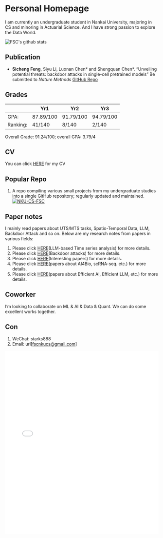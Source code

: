 # Personal Homepage
I am currently an undergraduate student in Nankai University, majoring in CS and minoring in Actuarial Science. And I have strong passion to explore the Data World.

![FSC's github stats](https://github-readme-stats.vercel.app/api?username=fscdc&show_icons=true&theme=tokyonight) 

## Publication
- **Sicheng Feng**, Siyu Li, Luonan Chen* and Shengquan Chen*. “Unveiling potential threats: backdoor attacks in single-cell pretrained models” Be submitted to _Nature Methods_ [GitHub Repo](https://github.com/BioX-NKU/scBackdoor)


## Grades

|                 | Yr1        | Yr2        | Yr3        |
|-----------------|------------|------------|------------|
| GPA:            | 87.89/100  | 91.79/100  | 94.79/100  |
| Ranking:        | 41/140     | 8/140      | 2/140      |


Overall Grade: 91.24/100; overall GPA: 3.79/4

## CV
You can click [HERE](/CV-Sicheng_Feng.pdf) for my CV

## Popular Repo
1. A repo compiling various small projects from my undergraduate studies into a single GitHub repository; regularly updated and maintained.
[![NKU-CS-FSC](https://github-readme-stats.vercel.app/api/pin/?username=fscdc&repo=NKU-CS-FSC)](https://github.com/fscdc/NKU-CS-FSC)

## Paper notes
I mainly read papers about UTS/MTS tasks, Spatio-Temporal Data, LLM, Backdoor Attack and so on. Below are my research notes from papers in various fields:

1. Please click [HERE](./Paper-Note/model4ts.md)(LLM-based Time series analysis) for more details.
2. Please click [HERE](./Paper-Note/backdoor.md)(Backdoor attacks) for more details.
3. Please click [HERE](./Paper-Note/interesting.md)(Interesting papers) for more details.
4. Please click [HERE](./Paper-Note/bio.md)(papers about AI4Bio, scRNA-seq. etc.) for more details.
5. Please click [HERE](./Paper-Note/efficient-llm.md)(papers about Efficient AI, Efficient LLM, etc.) for more details.


## Coworker
I’m looking to collaborate on ML & AI & Data & Quant. We can do some excellent works together. 

## Con
1. WeChat: starks888
2. Email: url[fscnkucs@gmail.com]


<div style="display: flex; justify-content: flex-start;">
  <iframe src="./maps.html" width="900" height="600" style="border: none;"></iframe>
</div>
